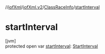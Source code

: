 //[iofXml](../../../index.md)/[iofXml.v2](../index.md)/[ClassRaceInfo](index.md)/[startInterval](start-interval.md)

# startInterval

[jvm]\
protected open var [startInterval](start-interval.md): [StartInterval](../-start-interval/index.md)
